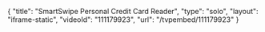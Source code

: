 {
    "title": "SmartSwipe Personal Credit Card Reader",
    "type": "solo",
    "layout": "iframe-static",
    "videoId": "111179923",
    "url": "\/tvpembed\/111179923"
}